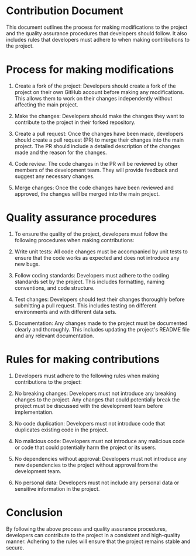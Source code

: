# Contribution Document

This document outlines the process for making modifications to the project and the quality assurance procedures that developers should follow. It also includes rules that developers must adhere to when making contributions to the project.

# Process for making modifications
1. Create a fork of the project: Developers should create a fork of the project on their own GitHub account before making any modifications. This allows them to work on their changes independently without affecting the main project.

2. Make the changes: Developers should make the changes they want to contribute to the project in their forked repository.

3. Create a pull request: Once the changes have been made, developers should create a pull request (PR) to merge their changes into the main project. The PR should include a detailed description of the changes made and the reason for the changes.

4. Code review: The code changes in the PR will be reviewed by other members of the development team. They will provide feedback and suggest any necessary changes.

5. Merge changes: Once the code changes have been reviewed and approved, the changes will be merged into the main project.

# Quality assurance procedures
1. To ensure the quality of the project, developers must follow the following procedures when making contributions:

2. Write unit tests: All code changes must be accompanied by unit tests to ensure that the code works as expected and does not introduce any new bugs.

3. Follow coding standards: Developers must adhere to the coding standards set by the project. This includes formatting, naming conventions, and code structure.

4. Test changes: Developers should test their changes thoroughly before submitting a pull request. This includes testing on different environments and with different data sets.

5. Documentation: Any changes made to the project must be documented clearly and thoroughly. This includes updating the project's README file and any relevant documentation.

# Rules for making contributions
1. Developers must adhere to the following rules when making contributions to the project:

2. No breaking changes: Developers must not introduce any breaking changes to the project. Any changes that could potentially break the project must be discussed with the development team before implementation.

3. No code duplication: Developers must not introduce code that duplicates existing code in the project.

4. No malicious code: Developers must not introduce any malicious code or code that could potentially harm the project or its users.

5. No dependencies without approval: Developers must not introduce any new dependencies to the project without approval from the development team.

6. No personal data: Developers must not include any personal data or sensitive information in the project.

# Conclusion
By following the above process and quality assurance procedures, developers can contribute to the project in a consistent and high-quality manner. Adhering to the rules will ensure that the project remains stable and secure.